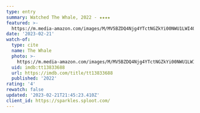 ```yaml
---
type: entry
summary: Watched The Whale, 2022 - ★★★★
featured: >-
  https://m.media-amazon.com/images/M/MV5BZDQ4Njg4YTctNGZkYi00NWU1LWI4OTYtNmNjOWMyMjI1NWYzXkEyXkFqcGdeQXVyMTA3MDk2NDg2._V1_SX300.jpg
date: '2023-02-21'
watch-of:
  type: cite
  name: The Whale
  photo: >-
    https://m.media-amazon.com/images/M/MV5BZDQ4Njg4YTctNGZkYi00NWU1LWI4OTYtNmNjOWMyMjI1NWYzXkEyXkFqcGdeQXVyMTA3MDk2NDg2._V1_SX300.jpg
  uid: imdb:tt13833688
  url: https://imdb.com/title/tt13833688
  published: '2022'
rating: '4'
rewatch: false
updated: '2023-02-21T21:45:23.410Z'
client_id: https://sparkles.sploot.com/
---
```

